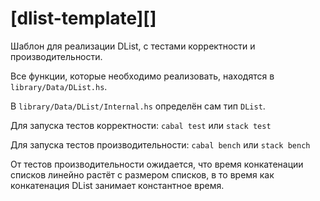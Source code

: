 # [dlist-template][]

Шаблон для реализации DList, с тестами корректности и производительности.

Все функции, которые необходимо реализовать, находятся в `library/Data/DList.hs`.

В `library/Data/DList/Internal.hs` определён сам тип `DList`.

Для запуска тестов корректности: `cabal test` или `stack test`

Для запуска тестов производительности: `cabal bench` или `stack bench`

От тестов производительности ожидается, что время конкатенации списков линейно растёт с размером списков, в то время как конкатенация DList занимает константное время.

